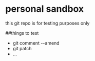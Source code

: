 # personal sandbox
this git repo is for testing purposes only

##things to test
* git comment --amend
* git patch
* ...

